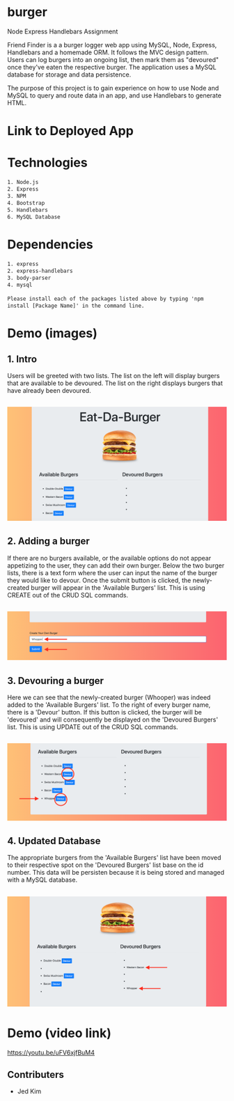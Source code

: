 # burger
Node Express Handlebars Assignment

Friend Finder is a a burger logger web app using MySQL, Node, Express, Handlebars and a homemade ORM. It follows the MVC design pattern. Users can log burgers into an ongoing list, then mark them as "devoured" once they've eaten the respective burger. The application uses a MySQL database for storage and data persistence.

The purpose of this project is to gain experience on how to use Node and MySQL to query and route data in an app, and use Handlebars to generate HTML.

# Link to Deployed App


# Technologies
```
1. Node.js
2. Express
3. NPM
4. Bootstrap
5. Handlebars
6. MySQL Database
```

# Dependencies
```
1. express
2. express-handlebars
3. body-parser
4. mysql

Please install each of the packages listed above by typing 'npm install [Package Name]' in the command line.
```

# Demo (images)
## 1. Intro
Users will be greeted with two lists. The list on the left will display burgers that are available to be devoured. The list on the right displays burgers that have already been devoured. 

![Intro Image](public/assets/img/1.png?raw=true)
---

## 2. Adding a burger
If there are no burgers available, or the available options do not appear appetizing to the user, they can add their own burger. Below the two burger lists, there is a text form where the user can input the name of the burger they would like to devour. Once the submit button is clicked, the newly-created burger will appear in the 'Available Burgers' list. This is using CREATE out of the CRUD SQL commands.

![Intro Image](public/assets/img/2.png?raw=true)
---

## 3. Devouring a burger
Here we can see that the newly-created burger (Whooper) was indeed added to the 'Available Burgers' list. To the right of every burger name, there is a 'Devour' button. If this button is clicked, the burger will be 'devoured' and will consequently be displayed on the 'Devoured Burgers' list. This is using UPDATE out of the CRUD SQL commands.

![Intro Image](public/assets/img/3.png?raw=true)
---

## 4. Updated Database
The appropriate burgers from the 'Available Burgers' list have been moved to their respective spot on the 'Devoured Burgers' list base on the id number. This data will be persisten because it is being stored and managed with a MySQL database.

![Intro Image](public/assets/img/4.png?raw=true)
---

# Demo (video link)

https://youtu.be/uFV6xjfBuM4

## Contributers
* Jed Kim